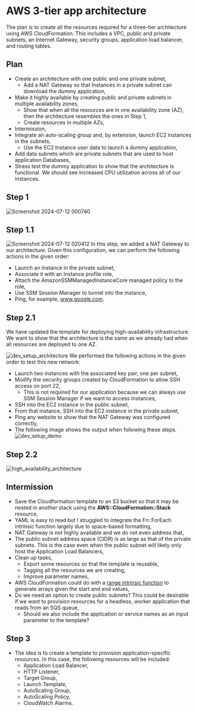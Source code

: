 # AWS 3-tier app architecture
The plan is to create all the resources required for a three-tier architecture using AWS CloudFormation. This includes a VPC, public and private subnets, 
an Internet Gateway, security groups, application load balancer, and routing tables.
## Plan
- Create an architecture with one public and one private subnet,
  - Add a NAT Gateway so that Instances in a private subnet can download the dummy application,
- Make it highly available by creating public and private subnets in multiple availability zones,
  -  Show that when all the resources are in one availability zone (AZ), then the architecture resembles the ones in Step 1,
  -  Create resources in multiple AZs,
- Intermission,
- Integrate an auto-scaling group and, by extension, launch EC2 instances in the subnets,
  - Use the EC2 Instance user data to launch a dummy application,
- Add data subnets which are private subnets that are used to host application Databases,
- Stress test the dummy application to show that the architecture is functional. We should see increased CPU utilization across all of our instances.

## Step 1
![Screenshot 2024-07-12 000740](https://github.com/user-attachments/assets/6df62c8e-872c-42d9-92de-979e520e962b)
## Step 1.1
![Screenshot 2024-07-12 020412](https://github.com/user-attachments/assets/9a9c8136-e8b2-4b2d-8177-7c196a961c1a)
In this step, we added a NAT Gateway to our architecture. Given this configuration, we can perform the following actions in the given order:
- Launch an instance in the private subnet,
- Associate it with an Instance profile role,
- Attach the AmazonSSMManagedInstanceCore managed policy to the role,
- Use SSM Session Manager to tunnel into the instance,
- Ping, for example, www.google.com.

## Step 2.1
We have updated the template for deploying high-availability infrastructure. We want to show that the architecture is the same as we already had when all resources are deployed to one AZ.

![dev_setup_architecture](https://github.com/user-attachments/assets/d5ce94de-d051-4baa-a27d-116ccb79c84d)
We performed the following actions in  the given order to test this new network:
- Launch two instances with the associated key pair, one per subnet,
- Modify the security groups created by CloudFormation to allow SSH access on port 22,
  -  This is not required for our application because we can always use SSM Session Manager if we want to access Instances,
- SSH into the EC2 instance in the public subnet,
- From that instance, SSH into the EC2 instance in the private subnet,
- Ping any website to show that the NAT Gateway was configured correctly,
- The following image shows the output when following these steps.
![dev_setup_demo](https://github.com/user-attachments/assets/7d62ff29-01e9-4f13-8da0-2663d9a4490a)

## Step 2.2
![high_availability_architecture](https://github.com/user-attachments/assets/31231009-eeef-4a95-a634-cb72aad2a6c6)

## Intermission
- Save the Cloudformation template to an S3 bucket so that it may be nested in another stack using the **AWS::CloudFormation::Stack** resource,
- YAML is easy to read but I struggled to integrate the Fn::ForEach intrinsic function largely due to space-based formatting,
- NAT Gateway is not highly available and we do not even address that,
- The public subnet address space (CIDR) is as large as that of the private subnets. This is the case even when the public subnet will likely only host the Application Load Balancers,
- Clean up tasks,
  - Export some resources so that the template is reusable,
  - Tagging all the resources we are creating,
  - Improve parameter names,
- AWS CloudFormation could do with a [range intrinsic function](https://github.com/aws-cloudformation/cfn-language-discussion/issues/144) to generate arrays given the start and end values,
- Do we need an option to create public subnets? This could be desirable if we want to provision resources for a headless, worker application that reads from an SQS queue,
  - Should we also include the application or service names as an input parameter to the template?

## Step 3
- The idea is to create a template to provision application-specific resources. In this case, the following resources will be included:
  -  Application Load Balancer,
  -  HTTP Listener,
  -  Target Group,
  -  Launch Template,
  -  AutoScaling Group,
  -  AutoScaling Policy,
  -  CloudWatch Alarms.
